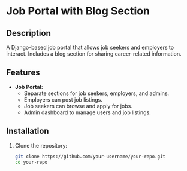 # Job Portal with Blog Section

## Description
A Django-based job portal that allows job seekers and employers to interact. Includes a blog section for sharing career-related information.

## Features
- **Job Portal:**
  - Separate sections for job seekers, employers, and admins.
  - Employers can post job listings.
  - Job seekers can browse and apply for jobs.
  - Admin dashboard to manage users and job listings.


## Installation
1. Clone the repository:
   ```bash
   git clone https://github.com/your-username/your-repo.git
   cd your-repo
